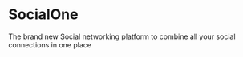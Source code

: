 # SocialOne
The brand new Social networking platform to combine all your social connections in one place
